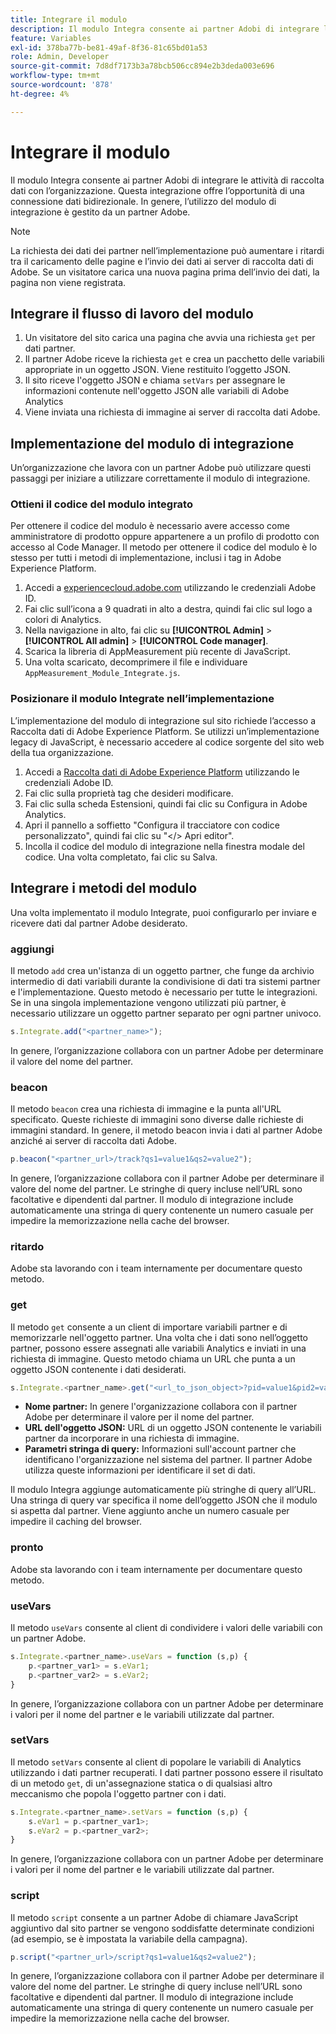 ```yaml
---
title: Integrare il modulo
description: Il modulo Integra consente ai partner Adobi di integrare le attività di raccolta dati con l’organizzazione.
feature: Variables
exl-id: 378ba77b-be81-49af-8f36-81c65bd01a53
role: Admin, Developer
source-git-commit: 7d8df7173b3a78bcb506cc894e2b3deda003e696
workflow-type: tm+mt
source-wordcount: '878'
ht-degree: 4%

---
```


# Integrare il modulo

Il modulo Integra consente ai partner Adobi di integrare le attività di raccolta dati con l’organizzazione. Questa integrazione offre l’opportunità di una connessione dati bidirezionale. In genere, l’utilizzo del modulo di integrazione è gestito da un partner Adobe.

>[!NOTE]
>
>La richiesta dei dati dei partner nell’implementazione può aumentare i ritardi tra il caricamento delle pagine e l’invio dei dati ai server di raccolta dati di Adobe. Se un visitatore carica una nuova pagina prima dell’invio dei dati, la pagina non viene registrata.

## Integrare il flusso di lavoro del modulo

1. Un visitatore del sito carica una pagina che avvia una richiesta `get` per dati partner.
2. Il partner Adobe riceve la richiesta `get` e crea un pacchetto delle variabili appropriate in un oggetto JSON. Viene restituito l’oggetto JSON.
3. Il sito riceve l&#39;oggetto JSON e chiama `setVars` per assegnare le informazioni contenute nell&#39;oggetto JSON alle variabili di Adobe Analytics
4. Viene inviata una richiesta di immagine ai server di raccolta dati Adobe.

## Implementazione del modulo di integrazione

Un’organizzazione che lavora con un partner Adobe può utilizzare questi passaggi per iniziare a utilizzare correttamente il modulo di integrazione.

### Ottieni il codice del modulo integrato

Per ottenere il codice del modulo è necessario avere accesso come amministratore di prodotto oppure appartenere a un profilo di prodotto con accesso al Code Manager. Il metodo per ottenere il codice del modulo è lo stesso per tutti i metodi di implementazione, inclusi i tag in Adobe Experience Platform.

1. Accedi a [experiencecloud.adobe.com](https://experiencecloud.adobe.com) utilizzando le credenziali Adobe ID.
1. Fai clic sull’icona a 9 quadrati in alto a destra, quindi fai clic sul logo a colori di Analytics.
1. Nella navigazione in alto, fai clic su **[!UICONTROL Admin]** > **[!UICONTROL All admin]** > **[!UICONTROL Code manager]**.
1. Scarica la libreria di AppMeasurement più recente di JavaScript.
1. Una volta scaricato, decomprimere il file e individuare `AppMeasurement_Module_Integrate.js`.

### Posizionare il modulo Integrate nell’implementazione

L’implementazione del modulo di integrazione sul sito richiede l’accesso a Raccolta dati di Adobe Experience Platform. Se utilizzi un’implementazione legacy di JavaScript, è necessario accedere al codice sorgente del sito web della tua organizzazione.

1. Accedi a [Raccolta dati di Adobe Experience Platform](https://experience.adobe.com/data-collection) utilizzando le credenziali Adobe ID.
1. Fai clic sulla proprietà tag che desideri modificare.
1. Fai clic sulla scheda Estensioni, quindi fai clic su Configura in Adobe Analytics.
1. Apri il pannello a soffietto &quot;Configura il tracciatore con codice personalizzato&quot;, quindi fai clic su &quot;&lt;/> Apri editor&quot;.
1. Incolla il codice del modulo di integrazione nella finestra modale del codice. Una volta completato, fai clic su Salva.

## Integrare i metodi del modulo

Una volta implementato il modulo Integrate, puoi configurarlo per inviare e ricevere dati dal partner Adobe desiderato.

### aggiungi

Il metodo `add` crea un&#39;istanza di un oggetto partner, che funge da archivio intermedio di dati variabili durante la condivisione di dati tra sistemi partner e l&#39;implementazione. Questo metodo è necessario per tutte le integrazioni. Se in una singola implementazione vengono utilizzati più partner, è necessario utilizzare un oggetto partner separato per ogni partner univoco.

```JavaScript
s.Integrate.add("<partner_name>");
```

In genere, l’organizzazione collabora con un partner Adobe per determinare il valore del nome del partner.

### beacon

Il metodo `beacon` crea una richiesta di immagine e la punta all&#39;URL specificato. Queste richieste di immagini sono diverse dalle richieste di immagini standard. In genere, il metodo beacon invia i dati al partner Adobe anziché ai server di raccolta dati Adobe.

```JavaScript
p.beacon("<partner_url>/track?qs1=value1&qs2=value2");
```

In genere, l’organizzazione collabora con il partner Adobe per determinare il valore del nome del partner. Le stringhe di query incluse nell’URL sono facoltative e dipendenti dal partner. Il modulo di integrazione include automaticamente una stringa di query contenente un numero casuale per impedire la memorizzazione nella cache del browser.

### ritardo

Adobe sta lavorando con i team internamente per documentare questo metodo.

### get

Il metodo `get` consente a un client di importare variabili partner e di memorizzarle nell&#39;oggetto partner. Una volta che i dati sono nell’oggetto partner, possono essere assegnati alle variabili Analytics e inviati in una richiesta di immagine. Questo metodo chiama un URL che punta a un oggetto JSON contenente i dati desiderati.

```JavaScript
s.Integrate.<partner_name>.get("<url_to_json_object>?pid=value1&pid2=value2");
```

* **Nome partner:** In genere l&#39;organizzazione collabora con il partner Adobe per determinare il valore per il nome del partner.
* **URL dell&#39;oggetto JSON:** URL di un oggetto JSON contenente le variabili partner da incorporare in una richiesta di immagine.
* **Parametri stringa di query:** Informazioni sull&#39;account partner che identificano l&#39;organizzazione nel sistema del partner. Il partner Adobe utilizza queste informazioni per identificare il set di dati.

Il modulo Integra aggiunge automaticamente più stringhe di query all’URL. Una stringa di query var specifica il nome dell’oggetto JSON che il modulo si aspetta dal partner. Viene aggiunto anche un numero casuale per impedire il caching del browser.

### pronto

Adobe sta lavorando con i team internamente per documentare questo metodo.

### useVars

Il metodo `useVars` consente al client di condividere i valori delle variabili con un partner Adobe.

```JavaScript
s.Integrate.<partner_name>.useVars = function (s,p) {
    p.<partner_var1> = s.eVar1;
    p.<partner_var2> = s.eVar2;
}
```

In genere, l’organizzazione collabora con un partner Adobe per determinare i valori per il nome del partner e le variabili utilizzate dal partner.

### setVars

Il metodo `setVars` consente al client di popolare le variabili di Analytics utilizzando i dati partner recuperati. I dati partner possono essere il risultato di un metodo `get`, di un&#39;assegnazione statica o di qualsiasi altro meccanismo che popola l&#39;oggetto partner con i dati.

```JavaScript
s.Integrate.<partner_name>.setVars = function (s,p) {
    s.eVar1 = p.<partner_var1>;
    s.eVar2 = p.<partner_var2>;
}
```

In genere, l’organizzazione collabora con un partner Adobe per determinare i valori per il nome del partner e le variabili utilizzate dal partner.

### script

Il metodo `script` consente a un partner Adobe di chiamare JavaScript aggiuntivo dal sito partner se vengono soddisfatte determinate condizioni (ad esempio, se è impostata la variabile della campagna).

```JavaScript
p.script("<partner_url>/script?qs1=value1&qs2=value2");
```

In genere, l’organizzazione collabora con il partner Adobe per determinare il valore del nome del partner. Le stringhe di query incluse nell’URL sono facoltative e dipendenti dal partner. Il modulo di integrazione include automaticamente una stringa di query contenente un numero casuale per impedire la memorizzazione nella cache del browser.
